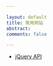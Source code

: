 ```yaml
---

layout: default
title: 常用网站
abstract: 
comments: false

---
```


- [jQuery API](http://www.php100.com/manual/jquery/)




